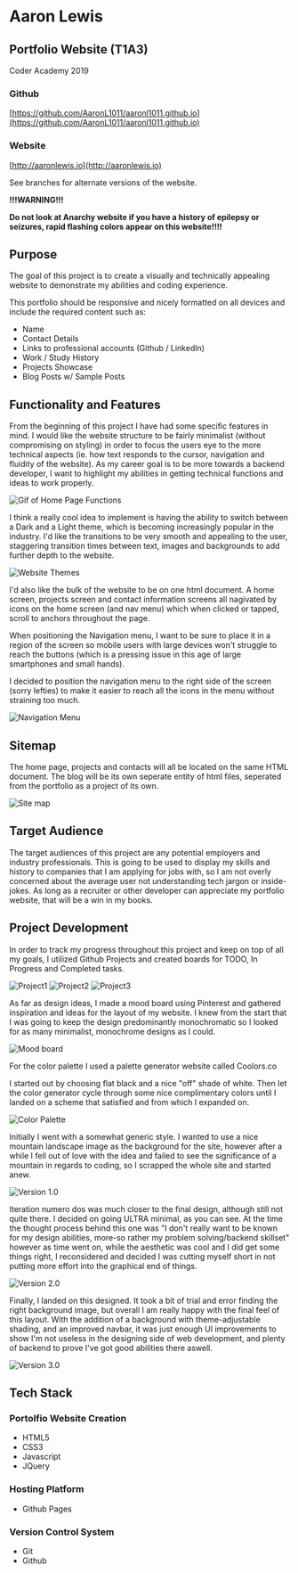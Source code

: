 # Aaron Lewis

## Portfolio Website (T1A3)

Coder Academy 2019


### Github

[https://github.com/AaronL1011/aaronl1011.github.io](https://github.com/AaronL1011/aaronl1011.github.io)

### Website

[http://aaronlewis.io](http://aaronlewis.io)

See branches for alternate versions of the website.

**!!!WARNING!!!**

**Do not look at Anarchy website if you have a history of epilepsy or seizures, rapid flashing colors appear on this website!!!!**


## Purpose

The goal of this project is to create a visually and technically appealing website to demonstrate my abilities and coding experience.

This portfolio should be responsive and nicely formatted on all devices and include the required content such as:

- Name
- Contact Details
- Links to professional accounts (Github / LinkedIn)
- Work / Study History
- Projects Showcase
- Blog Posts w/ Sample Posts

## Functionality and Features

From the beginning of this project I have had some specific features in mind. I would like the website structure to be fairly minimalist (without compromising on styling) in order to focus the users eye to the more technical aspects (ie. how text responds to the cursor, navigation and fluidity of the website). As my career goal is to be more towards a backend developer, I want to highlight my abilities in getting technical functions and ideas to work properly. 

![Gif of Home Page Functions](docs/menulinks.gif)

I think a really cool idea to implement is having the ability to switch between a Dark and a Light theme, which is becoming increasingly popular in the industry. I'd like the transitions to be very smooth and appealing to the user, staggering transition times between text, images and backgrounds to add further depth to the website.

![Website Themes](docs/themes.png)


I'd also like the bulk of the website to be on one html document. A home screen, projects screen and contact information screens all nagivated by icons on the home screen (and nav menu) which when clicked or tapped, scroll to anchors throughout the page. 

When positioning the Navigation menu, I want to be sure to place it in a region of the screen so mobile users with large devices won't struggle to reach the buttons (which is a pressing issue in this age of large smartphones and small hands).

I decided to position the navigation menu to the right side of the screen (sorry lefties) to make it easier to reach all the icons in the menu without straining too much.

![Navigation Menu](docs/navmenu.png)

## Sitemap

The home page, projects and contacts will all be located on the same HTML document. The blog will be its own seperate entity of html files, seperated from the portfolio as a project of its own.

![Site map](docs/sitemap.png)

## Target Audience

The target audiences of this project are any potential employers and industry professionals. This is going to be used to display my skills and history to companies that I am applying for jobs with, so I am not overly concerned about the average user not understanding tech jargon or inside-jokes. As long as a recruiter or other developer can appreciate my portfolio website, that will be a win in my books.

## Project Development

In order to track my progress throughout this project and keep on top of all my goals, I utilized Github Projects and created boards for TODO, In Progress and Completed tasks.

![Project1](docs/Project1.png)
![Project2](docs/Project2.png)
![Project3](docs/Project3.png)

As far as design ideas, I made a mood board using Pinterest and gathered inspiration and ideas for the layout of my website. I knew from the start that I was going to keep the design predominantly monochromatic so I looked for as many minimalist, monochrome designs as I could.

![Mood board](docs/moodboard.png)

For the color palette I used a palette generator website called Coolors.co

I started out by choosing flat black and a nice "off" shade of white. Then let the color generator cycle through some nice complimentary colors until I landed on a scheme that satisfied and from which I expanded on.

![Color Palette](docs/colorpalette.png)

Initially I went with a somewhat generic style. I wanted to use a nice mountain landscape image as the background for the site, however after a while I fell out of love with the idea and failed to see the significance of a mountain in regards to coding, so I scrapped the whole site and started anew.

![Version 1.0](docs/version01.png)

Iteration numero dos was much closer to the final design, although still not quite there. I decided on going ULTRA minimal, as you can see. At the time the thought process behind this one was "I don't really want to be known for my design abilities, more-so rather my problem solving/backend skillset" however as time went on, while the aesthetic was cool and I did get some things right, I reconsidered and decided I was cutting myself short in not putting more effort into the graphical end of things.

![Version 2.0](docs/version20.png)

Finally, I landed on this designed. It took a bit of trial and error finding the right background image, but overall I am really happy with the final feel of this layout. With the addition of a background with theme-adjustable shading, and an improved navbar, it was just enough UI improvements to show I'm not useless in the designing side of web development, and plenty of backend to prove I've got good abilities there aswell.

![Version 3.0](docs/version21.png)

## Tech Stack

### Portolfio Website Creation

- HTML5
- CSS3
- Javascript
- JQuery

### Hosting Platform

- Github Pages

### Version Control System

- Git
- Github